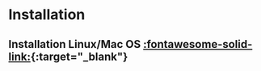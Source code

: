 # Installation
## **Installation Linux/Mac OS** [:fontawesome-solid-link:](https://ddev.readthedocs.io/en/stable/users/install/ddev-installation/){:target="_blank"}
